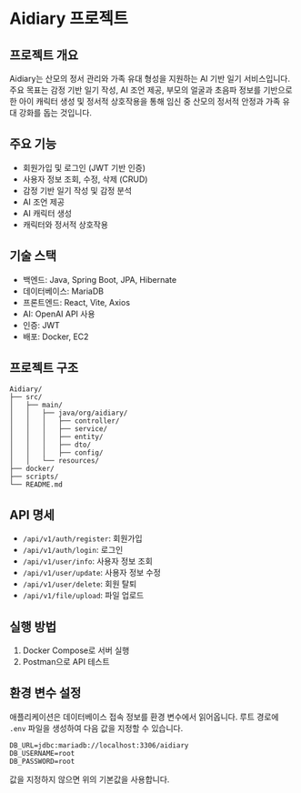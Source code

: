 # Aidiary 프로젝트

## 프로젝트 개요
Aidiary는 산모의 정서 관리와 가족 유대 형성을 지원하는 AI 기반 일기 서비스입니다.
주요 목표는 감정 기반 일기 작성, AI 조언 제공, 부모의 얼굴과 초음파 정보를 기반으로 한 아이 캐릭터 생성 및 정서적 상호작용을 통해 임신 중 산모의 정서적 안정과 가족 유대 강화를 돕는 것입니다.

## 주요 기능
- 회원가입 및 로그인 (JWT 기반 인증)
- 사용자 정보 조회, 수정, 삭제 (CRUD)
- 감정 기반 일기 작성 및 감정 분석
- AI 조언 제공
- AI 캐릭터 생성
- 캐릭터와 정서적 상호작용

## 기술 스택
- 백엔드: Java, Spring Boot, JPA, Hibernate
- 데이터베이스: MariaDB
- 프론트엔드: React, Vite, Axios
- AI: OpenAI API 사용
- 인증: JWT
- 배포: Docker, EC2

## 프로젝트 구조
```
Aidiary/
├── src/
│   ├── main/
│   │   ├── java/org/aidiary/
│   │   │   ├── controller/
│   │   │   ├── service/
│   │   │   ├── entity/
│   │   │   ├── dto/
│   │   │   ├── config/
│   │   └── resources/
├── docker/
├── scripts/
└── README.md
```

## API 명세
- `/api/v1/auth/register`: 회원가입
- `/api/v1/auth/login`: 로그인
- `/api/v1/user/info`: 사용자 정보 조회
- `/api/v1/user/update`: 사용자 정보 수정
- `/api/v1/user/delete`: 회원 탈퇴
- `/api/v1/file/upload`: 파일 업로드

## 실행 방법
1. Docker Compose로 서버 실행
2. Postman으로 API 테스트

## 환경 변수 설정
애플리케이션은 데이터베이스 접속 정보를 환경 변수에서 읽어옵니다. 루트
경로에 `.env` 파일을 생성하여 다음 값을 지정할 수 있습니다.

```
DB_URL=jdbc:mariadb://localhost:3306/aidiary
DB_USERNAME=root
DB_PASSWORD=root
```

값을 지정하지 않으면 위의 기본값을 사용합니다.

